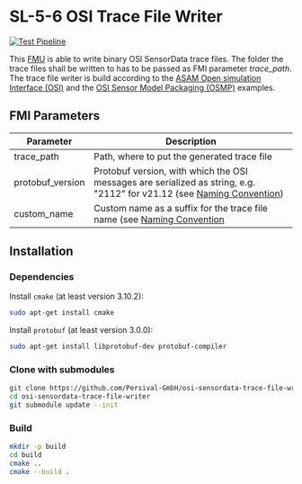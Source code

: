 # SL-5-6 OSI Trace File Writer

[![Test Pipeline](https://github.com/Persival-GmbH/OSI-SensorData-Trace-File-Writer/actions/workflows/test_pipeline.yml/badge.svg)](https://github.com/Persival-GmbH/OSI-SensorData-Trace-File-Writer/actions/workflows/test_pipeline.yml)

This [FMU](https://fmi-standard.org/) is able to write binary OSI SensorData trace files.
The folder the trace files shall be written to has to be passed as FMI parameter _trace_path_.
The trace file writer is build according to
the [ASAM Open simulation Interface (OSI)](https://github.com/OpenSimulationInterface/open-simulation-interface) and
the [OSI Sensor Model Packaging (OSMP)](https://github.com/OpenSimulationInterface/osi-sensor-model-packaging) examples.

## FMI Parameters

| Parameter        | Description                                                                                                                                                                                                                                           |
|------------------|-------------------------------------------------------------------------------------------------------------------------------------------------------------------------------------------------------------------------------------------------------|
| trace_path       | Path, where to put the generated trace file                                                                                                                                                                                                           |
| protobuf_version | Protobuf version, with which the OSI messages are serialized as string, e.g. "2112" for v21.12 (see [Naming Convention](https://opensimulationinterface.github.io/osi-antora-generator/asamosi/latest/interface/architecture/trace_file_naming.html)) |
| custom_name      | Custom name as a suffix for the trace file name (see [Naming Convention](https://opensimulationinterface.github.io/osi-antora-generator/asamosi/latest/interface/architecture/trace_file_naming.html)                                                 |

## Installation

### Dependencies

Install `cmake` (at least version 3.10.2):

```bash
sudo apt-get install cmake
```

Install `protobuf` (at least version 3.0.0):

```bash
sudo apt-get install libprotobuf-dev protobuf-compiler
```

### Clone with submodules

```bash
git clone https://github.com/Persival-GmbH/osi-sensordata-trace-file-writer.git
cd osi-sensordata-trace-file-writer
git submodule update --init
```

### Build

```bash
mkdir -p build
cd build
cmake ..
cmake --build .
```
